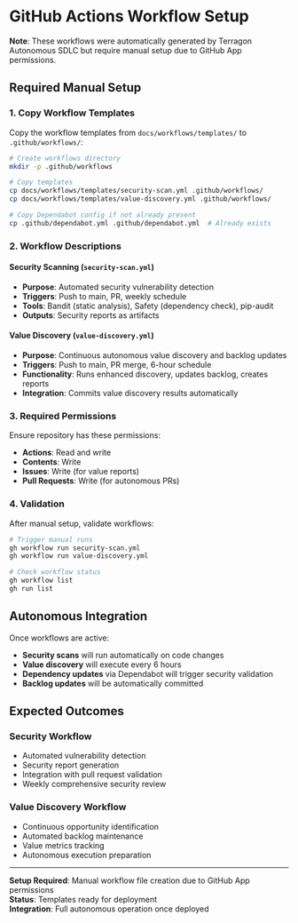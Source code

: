 # GitHub Actions Workflow Setup

**Note**: These workflows were automatically generated by Terragon Autonomous SDLC but require manual setup due to GitHub App permissions.

## Required Manual Setup

### 1. Copy Workflow Templates

Copy the workflow templates from `docs/workflows/templates/` to `.github/workflows/`:

```bash
# Create workflows directory
mkdir -p .github/workflows

# Copy templates
cp docs/workflows/templates/security-scan.yml .github/workflows/
cp docs/workflows/templates/value-discovery.yml .github/workflows/

# Copy Dependabot config if not already present
cp .github/dependabot.yml .github/dependabot.yml  # Already exists
```

### 2. Workflow Descriptions

#### Security Scanning (`security-scan.yml`)
- **Purpose**: Automated security vulnerability detection
- **Triggers**: Push to main, PR, weekly schedule
- **Tools**: Bandit (static analysis), Safety (dependency check), pip-audit
- **Outputs**: Security reports as artifacts

#### Value Discovery (`value-discovery.yml`)
- **Purpose**: Continuous autonomous value discovery and backlog updates
- **Triggers**: Push to main, PR merge, 6-hour schedule
- **Functionality**: Runs enhanced discovery, updates backlog, creates reports
- **Integration**: Commits value discovery results automatically

### 3. Required Permissions

Ensure repository has these permissions:
- **Actions**: Read and write
- **Contents**: Write  
- **Issues**: Write (for value reports)
- **Pull Requests**: Write (for autonomous PRs)

### 4. Validation

After manual setup, validate workflows:

```bash
# Trigger manual runs
gh workflow run security-scan.yml
gh workflow run value-discovery.yml

# Check workflow status
gh workflow list
gh run list
```

## Autonomous Integration

Once workflows are active:
- **Security scans** will run automatically on code changes
- **Value discovery** will execute every 6 hours
- **Dependency updates** via Dependabot will trigger security validation
- **Backlog updates** will be automatically committed

## Expected Outcomes

### Security Workflow
- Automated vulnerability detection
- Security report generation
- Integration with pull request validation
- Weekly comprehensive security review

### Value Discovery Workflow
- Continuous opportunity identification
- Automated backlog maintenance
- Value metrics tracking
- Autonomous execution preparation

---

**Setup Required**: Manual workflow file creation due to GitHub App permissions  
**Status**: Templates ready for deployment  
**Integration**: Full autonomous operation once deployed